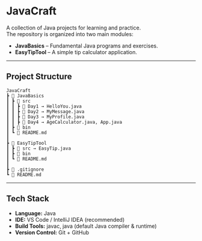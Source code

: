 # JavaCraft

A collection of Java projects for learning and practice.  
The repository is organized into two main modules:

- **JavaBasics** – Fundamental Java programs and exercises.  
- **EasyTipTool** – A simple tip calculator application.

---

## Project Structure

```
JavaCraft  
┣ 📂 JavaBasics  
┃ ┣ 📂 src  
┃ ┃ ┣ 📂 Day1 → HelloYou.java  
┃ ┃ ┣ 📂 Day2 → MyMessage.java  
┃ ┃ ┣ 📂 Day3 → MyProfile.java  
┃ ┃ ┣ 📂 Day4 → AgeCalculator.java, App.java  
┃ ┣ 📂 bin  
┃ ┗ 📜 README.md  
┃  
┣ 📂 EasyTipTool  
┃ ┣ 📂 src → EasyTip.java  
┃ ┣ 📂 bin  
┃ ┗ 📜 README.md  
┃  
┣ 📜 .gitignore  
┗ 📜 README.md  
```

---

## Tech Stack

- **Language:** Java  
- **IDE:** VS Code / IntelliJ IDEA (recommended)  
- **Build Tools:** javac, java (default Java compiler & runtime)  
- **Version Control:** Git + GitHub

